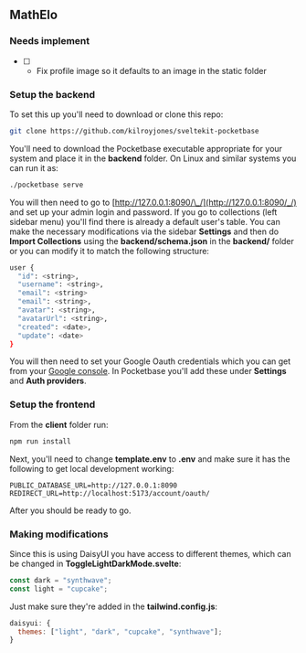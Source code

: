 ## MathElo

### Needs implement

- [ ] - Fix profile image so it defaults to an image in the static folder

### Setup the backend

To set this up you'll need to download or clone this repo:

```bash
git clone https://github.com/kilroyjones/sveltekit-pocketbase
```

You'll need to download the Pocketbase executable appropriate for your system and place it in the **backend** folder. On Linux and similar systems you can run it as:

```bash
./pocketbase serve
```

You will then need to go to [http://127.0.0.1:8090/\_/](http://127.0.0.1:8090/_/) and set up your admin login and password. If you go to collections (left sidebar menu) you'll find there is already a default user's table. You can make the necessary modifications via the sidebar **Settings** and then do **Import Collections** using the **backend/schema.json** in the **backend/** folder or you can modify it to match the following structure:

```bash
user {
  "id": <string>,
  "username": <string>,
  "email": <string>
  "email": <string>,
  "avatar": <string>,
  "avatarUrl": <string>,
  "created": <date>,
  "update": <date>
}
```

You will then need to set your Google Oauth credentials which you can get from your [Google console](https://console.cloud.google.com/). In Pocketbase you'll add these under **Settings** and **Auth providers**.

### Setup the frontend

From the **client** folder run:

```bash
npm run install
```

Next, you'll need to change **template.env** to **.env** and make sure it has the following to get local development working:

```
PUBLIC_DATABASE_URL=http://127.0.0.1:8090
REDIRECT_URL=http://localhost:5173/account/oauth/
```

After you should be ready to go.

### Making modifications

Since this is using DaisyUI you have access to different themes, which can be changed in **ToggleLightDarkMode.svelte**:

```javascript
const dark = "synthwave";
const light = "cupcake";
```

Just make sure they're added in the **tailwind.config.js**:

```javascript
daisyui: {
  themes: ["light", "dark", "cupcake", "synthwave"];
}
```
